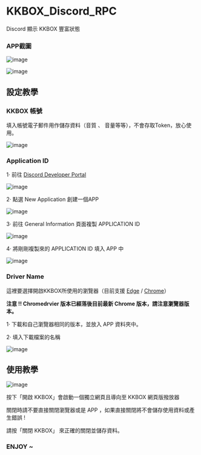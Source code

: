 # KKBOX_Discord_RPC
Discord 顯示 KKBOX 豐富狀態

### APP截圖

![image](https://user-images.githubusercontent.com/42506064/190570095-ed8d5373-4a19-4697-a788-c3a5cf97c592.png)

![image](https://user-images.githubusercontent.com/42506064/190841207-4e36c5c5-378b-45a4-bcdc-3f548696126e.png)


## 設定教學

### KKBOX 帳號
填入帳號電子郵件用作儲存資料（音質 、 音量等等），不會存取Token，放心使用。

![image](https://user-images.githubusercontent.com/42506064/190573253-91d627d7-9df9-436c-a29d-d37524ed1848.png)


### Application ID 

1· 前往 [Discord Developer Portal](https://discord.com/developers/applications)

![image](https://user-images.githubusercontent.com/42506064/190571984-5705efc0-e829-42ce-a1dc-f66cbbeb1750.png)


2· 點選 New Application 創建一個APP

![image](https://user-images.githubusercontent.com/42506064/190571906-74766290-1827-4a80-8d7e-ce78cecb090b.png)

3· 前往 General Information 頁面複製 APPLICATION ID

![image](https://user-images.githubusercontent.com/42506064/190572481-bf26d00c-ccbb-4495-97d5-57a0b4bf2d7f.png)

4· 將剛剛複製來的 APPLICATION ID 填入 APP 中

![image](https://user-images.githubusercontent.com/42506064/190573403-07897dfc-5681-49d7-8f44-65c1a00c3436.png)

### Driver Name
這裡要選擇開啟KKBOX所使用的瀏覽器（目前支援 [Edge](https://developer.microsoft.com/zh-tw/microsoft-edge/tools/webdriver/) / [Chrome](https://chromedriver.chromium.org/)）

 **注意 !! Chromedrvier 版本已經落後目前最新 Chrome 版本，請注意瀏覽器版本。**

1· 下載和自己瀏覽器相同的版本，並放入 APP 資料夾中。

2· 填入下載檔案的名稱

![image](https://user-images.githubusercontent.com/42506064/190574432-9930562d-ab91-4adf-adc6-766f9c47dac4.png)

## 使用教學

![image](https://user-images.githubusercontent.com/42506064/190574765-739f05ae-c865-4680-a771-3593f32bf38c.png)

按下「開啟 KKBOX」會啟動一個獨立網頁且導向至 KKBOX 網頁版撥放器

關閉時請不要直接關閉瀏覽器或是 APP ，如果直接關閉將不會儲存使用資料或產生錯誤 ! 

請按「關閉 KKBOX」 來正確的關閉並儲存資料。

### ENJOY ~
